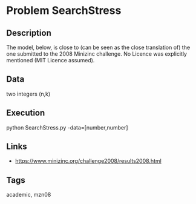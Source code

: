 # Problem SearchStress
## Description
The model, below, is close to (can be seen as the close translation of) the one submitted to the 2008 Minizinc challenge.
No Licence was explicitly mentioned (MIT Licence assumed).

## Data
  two integers (n,k)

## Execution
  python SearchStress.py -data=[number,number]

## Links
  - https://www.minizinc.org/challenge2008/results2008.html

## Tags
  academic, mzn08
